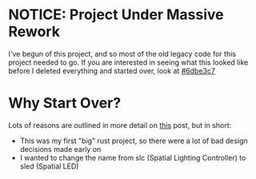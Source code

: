 # NOTICE: Project Under Massive Rework
I've begun of this project, and so most of the old legacy code for this project needed to go. If you are interested in seeing what this looked like before I deleted everything and started over, look at [#6dbe3c7]([url](https://github.com/DavJCosby/sled/tree/6dbe3c7da6447125dbd71a01ba61078b83073945))

# Why Start Over?
Lots of reasons are outlined in more detail on [this](https://github.com/DavJCosby/sled/issues/2) post, but in short:
- This was my first "big" rust project, so there were a lot of bad design decisions made early on
- I wanted to change the name from slc (Spatial Lighting Controller) to sled (Spatial LED)
